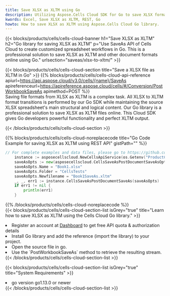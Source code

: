 ```yaml
---
title: Save XLSX as XLTM using Go 
description: Utilizing Aspose.Cells Cloud SDK for Go to save XLSX format file as XLTM format file. 
kwords: Excel, Save XLSX as XLTM, REST, Go
howto: How to save XLSX as XLTM using Aspose.Cells Cloud Go library.
---
```



{{< blocks/products/cells/cells-cloud-banner h1="Save XLSX as XLTM" h2="Go library for saving XLSX as XLTM" p="Use SaveAs API of Cells Cloud to create customized spreadsheet workflows in Go. This is a professional solution to save XLSX as XLTM and other document formats online using Go." urlsection="saveas/xlsx-to-xltm/" >}}

{{< blocks/products/cells/cells-cloud-section  title="Save a XLSX file as XLTM in Go" >}}
{{% blocks/products/cells/cells-cloud-api-reference  apiurl=https://api.aspose.cloud/v3.0/cells/{name}/SaveAs  apireferenceurl=https://apireference.aspose.cloud/cells/#/Conversion/PostWorkbookSaveAs  apimethod=POST %}}
<br/>
Saving file formats from XLSX as XLTM is a complex task. All XLSX to XLTM format transitions is performed by our Go SDK while maintaining the source XLSX spreadsheet's main structural and logical content. Our Go library is a professional solution to save XLSX as XLTM files online. This Cloud SDK gives Go developers powerful functionality and perfect XLTM output.

{{< /blocks/products/cells/cells-cloud-section >}}

{{% blocks/products/cells/cells-cloud-noreplacecode title="Go Code Example for saving XLSX as XLTM using REST API" gistPath="" %}}
  
```go
// For complete examples and data files, please go to https://github.com/aspose-cells-cloud/aspose-cells-cloud-go/
    instance := asposecellscloud.NewCellsApiService(os.Getenv("ProductClientId"), os.Getenv("ProductClientSecret"))
    saveAsOpts := new(asposecellscloud.CellsSaveAsPostDocumentSaveAsOpts)
    saveAsOpts.Name = "Book1.xlsx"
    saveAsOpts.Folder = "CellsTests"
    saveAsOpts.Newfilename = "Book1SaveAs.xltm"
    _, _, err1 := instance.CellsSaveAsPostDocumentSaveAs(saveAsOpts)
    if err1 != nil {
	    println(err1)
    }
```
  
{{% /blocks/products/cells/cells-cloud-noreplacecode  %}}
<br/>
{{< blocks/products/cells/cells-cloud-section-list isGrey="true"  title="Learn how to save XLSX as XLTM using the Cells Cloud Go library." >}}
<li>Register an account at <a href="https://dashboard.aspose.cloud/">Dashboard</a> to get free API quota & authorization details</li>
<li>Install Go library and add the reference (import the library) to your project.</li>
<li>Open the source file in go.</li>
<li>Use the `PostWorkbookSaveAs` method to retrieve the resulting stream.</li>
{{< /blocks/products/cells/cells-cloud-section-list >}}

{{< blocks/products/cells/cells-cloud-section-list isGrey="true"  title="System Requirements" >}}
<li>go version go1.13.0 or newer</li>
{{< /blocks/products/cells/cells-cloud-section-list >}}
